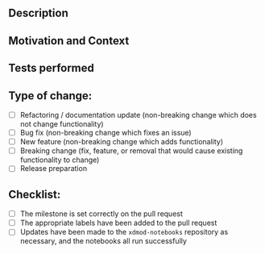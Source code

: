 <!--- The title text will be used to populate Changelog and associated documentation.
      Please make sure that the title is a complete sentence -->

## Description
<!--- Describe your changes in detail -->
<!--- If any documentation outside of this repo needs to be added or updated,
      please include links to the relevant docs and how they should be changed -->

## Motivation and Context
<!--- Why is this change required? What problem does it solve? -->
<!--- If it fixes an open issue, please link to the issue here. -->

## Tests performed
<!--- Please describe in detail how you tested your changes. -->
<!--- Include details of your testing environment, and the tests you ran to -->
<!--- see how your change affects other areas of the code, etc. -->

## Type of change:
<!--- What types of changes does your code introduce? Put an `x` in all the boxes that apply: -->
- [ ] Refactoring / documentation update (non-breaking change which does not change functionality)
- [ ] Bug fix (non-breaking change which fixes an issue)
- [ ] New feature (non-breaking change which adds functionality)
- [ ] Breaking change (fix, feature, or removal that would cause existing functionality to change)
- [ ] Release preparation

## Checklist:
<!--- Go over all the following points and make sure they have all been completed -->
<!--- If you're unsure about any of these, don't hesitate to ask. We're here to help! -->
- [ ] The milestone is set correctly on the pull request
- [ ] The appropriate labels have been added to the pull request
- [ ] Updates have been made to the `xdmod-notebooks` repository as necessary, and the notebooks all run successfully
